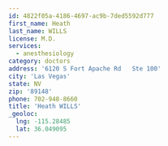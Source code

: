 ```yaml
---
id: 4822f05a-4186-4697-ac9b-7ded5592d777
first_name: Heath
last_name: WILLS
license: M.D.
services:
  - anesthesiology
category: doctors
address: '6120 S Fort Apache Rd   Ste 100'
city: 'Las Vegas'
state: NV
zip: '89148'
phone: 702-948-8660
title: 'Heath WILLS'
_geoloc:
  lng: -115.28485
  lat: 36.049095
---
```

